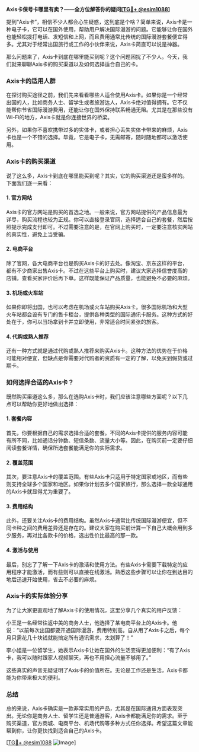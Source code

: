**Axis卡保号卡哪里有卖？——全方位解答你的疑问[[TG💪+ @esim1088](https://t.me/s/esim1088)]**

提到“Axis卡”，相信不少人都会心生疑惑，这到底是个啥？简单来说，Axis卡是一种电子卡，它可以在国外使用，帮助用户解决国际漫游的问题。它能够让你在国外也能轻松拨打电话、发短信和上网，而且费用通常比传统的国际漫游套餐便宜得多。尤其对于经常出国旅行或工作的小伙伴来说，Axis卡简直可以说是神器。

那么问题来了，Axis卡到底在哪里能买到呢？这个问题困扰了不少人。今天，我们就来聊聊Axis卡的购买渠道以及如何选择适合自己的卡。

### **Axis卡的适用人群**

在探讨购买途径之前，我们先来看看哪些人适合使用Axis卡。如果你是一个经常出国的人，比如商务人士、留学生或者旅游达人，Axis卡绝对值得拥有。它不仅能帮你节省国际漫游费用，还能让你在国外保持联系畅通无阻。尤其是在那些没有Wi-Fi的地方，Axis卡就是你连接世界的桥梁。

另外，如果你不喜欢携带过多的实体卡，或者担心丢失实体卡带来的麻烦，Axis卡也是一个不错的选择。毕竟，它是电子卡，无需邮寄，随时随地都可以激活使用。

### **Axis卡的购买渠道**

说了这么多，Axis卡到底在哪里能买到呢？其实，它的购买渠道还是蛮多样的。下面我们逐一来看：

#### **1. 官方网站**

Axis卡的官方网站是购买的首选之地。一般来说，官方网站提供的产品信息最为详尽，购买流程也较为正规。你可以直接登录官网，选择适合自己的套餐，然后按照提示完成支付即可。不过需要注意的是，在官网上购买时，一定要注意核实网站的真实性，避免上当受骗。

#### **2. 电商平台**

除了官网，各大电商平台也是购买Axis卡的好去处。像淘宝、京东这样的平台，都有不少商家出售Axis卡。不过在这些平台上购买时，建议大家选择信誉度高的店铺，查看买家评价后再下单。这样既能保证产品质量，也能避免不必要的麻烦。

#### **3. 机场或火车站**

如果你即将出国，也可以考虑在机场或火车站购买Axis卡。很多国际机场和大型火车站都会设有专门的售卡柜台，提供各种类型的国际通讯卡服务。这种方式的好处在于，你可以当场拿到卡并立即使用，非常适合时间紧张的旅客。

#### **4. 代购或熟人推荐**

还有一种方式就是通过代购或熟人推荐来购买Axis卡。这种方法的优势在于价格可能相对便宜，但缺点是你需要对代购者的资质有一定的了解，以免买到假货或过期卡。

### **如何选择合适的Axis卡？**

既然购买渠道这么多，那么在选购Axis卡时，我们应该注意哪些方面呢？以下几点可以帮助你更好地做出选择：

#### **1. 套餐内容**

首先，你要根据自己的需求选择合适的套餐。不同的Axis卡提供的服务内容可能有所不同，比如通话分钟数、短信条数、流量大小等。因此，在购买前一定要仔细阅读套餐详情，确保所选套餐能满足你的实际需求。

#### **2. 覆盖范围**

其次，要注意Axis卡的覆盖范围。有些Axis卡只适用于特定国家或地区，而有些则支持全球多个国家和地区。如果你计划去多个国家旅行，那么选择一款全球通用的Axis卡就显得尤为重要了。

#### **3. 费用结构**

此外，还要关注Axis卡的费用结构。虽然Axis卡通常比传统国际漫游便宜，但不同卡种之间的费用差异还是存在的。建议大家在购买前计算一下自己大概会用到多少服务，再对比各款卡的价格，选出性价比最高的那一款。

#### **4. 激活与使用**

最后，别忘了了解一下Axis卡的激活和使用方法。有些Axis卡需要下载特定的应用程序才能激活，而有些则可以直接在线激活。熟悉这些步骤可以让你在到达目的地后迅速开始使用，省去不必要的麻烦。

### **Axis卡的实际体验分享**

为了让大家更直观地了解Axis卡的使用情况，这里分享几个真实的用户反馈：

小王是一名经常往返中美的商务人士，他选择了某电商平台上的Axis卡。他说：“以前每次出国都要开通国际漫游，费用特别高。自从用了Axis卡之后，每个月只需花几十块钱就能搞定所有通讯需求，太划算了！”

李小姐是一位留学生，她表示Axis卡让她在国外的生活变得更加便利：“有了Axis卡，我可以随时跟家人视频聊天，再也不用担心流量不够用了。”

这些真实的声音无疑证明了Axis卡的价值所在。无论是工作还是生活，Axis卡都能为你带来极大的便利。

### **总结**

总的来说，Axis卡确实是一款非常实用的产品，尤其是在国际通讯方面表现突出。无论你是商务人士、留学生还是普通游客，Axis卡都能满足你的需求。至于购买渠道，官方商城、电商平台、机场代购等多种方式任你选择。希望这篇文章能帮到你，让你更快找到适合自己的Axis卡。

[[TG💪+ @esim1088](https://t.me/s/esim1088) ![Image](https://i.postimg.cc/4NQfJmqS/Snipaste-2025-05-13-00-14-12.png)]
